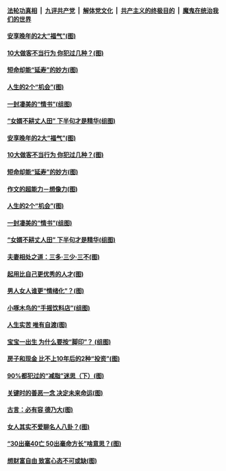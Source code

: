 

####  [法轮功真相](../../../../basic/blob/master/README.md?t=03302001) &nbsp;|&nbsp; [九评共产党](../../../../9ping.md/blob/master/README.md?t=03302001) &nbsp;|&nbsp; [解体党文化](../../../../jtdwh.md/blob/master/README.md?t=03302001)  &nbsp;|&nbsp; [共产主义的终极目的](../../../../gczydzjmd.md/blob/master/README.md?t=03302001) &nbsp;|&nbsp; [魔鬼在统治我们的世界](../../../../mgztzwmdsj.md/blob/master/README.md?t=03302001) 

#### [安享晚年的2大“福气”(图)](../pages/p8/967011.md?t=03302001) 

#### [10大做客不当行为 你犯过几种？(图)](../pages/p8/967139.md?t=03302001) 

#### [短命却能“延寿”的妙方(图)](../pages/p8/965789.md?t=03302001) 

#### [人生的2个“机会”(图)](../pages/p8/966530.md?t=03302001) 

#### [一封凄美的“情书”(组图)](../pages/p8/966518.md?t=03302001) 

#### [“女婿不耕丈人田” 下半句才是精华(组图)](../pages/p8/966916.md?t=03302001) 

#### [安享晚年的2大“福气”(图)](../pages/p8/967011.md?t=03302001) 

#### [10大做客不当行为 你犯过几种？(图)](../pages/p8/967139.md?t=03302001) 

#### [短命却能“延寿”的妙方(图)](../pages/p8/965789.md?t=03302001) 

#### [作文的超能力－想像力(图)](../pages/p8/967109.md?t=03302001) 

#### [人生的2个“机会”(图)](../pages/p8/966530.md?t=03302001) 

#### [一封凄美的“情书”(组图)](../pages/p8/966518.md?t=03302001) 

#### [“女婿不耕丈人田” 下半句才是精华(组图)](../pages/p8/966916.md?t=03302001) 

#### [夫妻相处之道：三多‧三少‧三不(图)](../pages/p8/966524.md?t=03302001) 

#### [起用比自己更优秀的人才(图)](../pages/p8/966517.md?t=03302001) 

#### [男人女人谁更“情绪化”？(图)](../pages/p8/966962.md?t=03302001) 

#### [小啄木鸟的“手摇饮料店”(组图)](../pages/p8/966944.md?t=03302001) 

#### [人生实苦 唯有自渡(图)](../pages/p8/966742.md?t=03302001) 

#### [宝宝一出生 为什么要按“脚印”？ (组图)](../pages/p8/966495.md?t=03302001) 

#### [房子和现金 比不上10年后的2种“投资”(图)](../pages/p8/966881.md?t=03302001) 

#### [90%都犯过的“减脂”迷思（下）(图)](../pages/p8/966818.md?t=03302001) 

#### [关键时的善恶一念 决定未来命运(图)](../pages/p8/935513.md?t=03302001) 

#### [古言：必有容 德乃大(图)](../pages/p8/965996.md?t=03302001) 

#### [女人其实不爱聊名人八卦？(图)](../pages/p8/966732.md?t=03302001) 

#### [“30出毫40亡 50出毫命方长”啥意思？(图)](../pages/p8/966719.md?t=03302001) 

#### [想财富自由 致富心态不可或缺(图)](../pages/p8/966698.md?t=03302001) 

